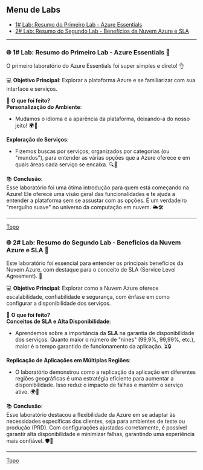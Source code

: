 <a id="menu"></a>
## Menu de Labs  
- [1# Lab: Resumo do Primeiro Lab - Azure Essentials](#personalizacao)  
- [2# Lab: Resumo do Segundo Lab - Benefícios da Nuvem Azure e SLA](#sla)

---

<a id="personalizacao"></a>
### 🌐 1# Lab: Resumo do Primeiro Lab - Azure Essentials 🚀  
O primeiro laboratório do Azure Essentials foi super simples e direto! 👌

💻 **Objetivo Principal**: Explorar a plataforma Azure e se familiarizar com sua interface e serviços.

🔧 **O que foi feito?**  
**Personalização do Ambiente**:  
- Mudamos o idioma e a aparência da plataforma, deixando-a do nosso jeito! 🌍🎨  

**Exploração de Serviços**:  
- Fizemos buscas por serviços, organizados por categorias (ou "mundos"), para entender as várias opções que a Azure oferece e em quais áreas cada serviço se encaixa. 🔍📂

📚 **Conclusão**:  
Esse laboratório foi uma ótima introdução para quem está começando na Azure! Ele oferece uma visão geral das funcionalidades e te ajuda a entender a plataforma sem se assustar com as opções. É um verdadeiro "mergulho suave" no universo da computação em nuvem. 🌥️🛠️  

---
[Topo](#menu)


<a id="sla"></a>
### 🌐 2# Lab: Resumo do Segundo Lab - Benefícios da Nuvem Azure e SLA 🚀  
Este laboratório foi essencial para entender os principais benefícios da Nuvem Azure, com destaque para o conceito de SLA (Service Level Agreement). 🔧

💻 **Objetivo Principal**: Explorar como a Nuvem Azure oferece escalabilidade, confiabilidade e segurança, com ênfase em como configurar a disponibilidade dos serviços.

🔧 **O que foi feito?**  
**Conceitos de SLA e Alta Disponibilidade**:  
- Aprendemos sobre a importância da **SLA** na garantia de disponibilidade dos serviços. Quanto maior o número de "nines" (99,9%, 99,99%, etc.), maior é o tempo garantido de funcionamento da aplicação. ⏳🔒

**Replicação de Aplicações em Múltiplas Regiões**:  
- O laboratório demonstrou como a replicação da aplicação em diferentes regiões geográficas é uma estratégia eficiente para aumentar a disponibilidade. Isso reduz o impacto de falhas e mantém o serviço ativo. 🌍📶

📚 **Conclusão**:  
Esse laboratório destacou a flexibilidade da Azure em se adaptar às necessidades específicas dos clientes, seja para ambientes de teste ou produção (PRD). Com configurações ajustadas corretamente, é possível garantir alta disponibilidade e minimizar falhas, garantindo uma experiência mais confiável. 🛡️💼  

---
[Topo](#menu)
